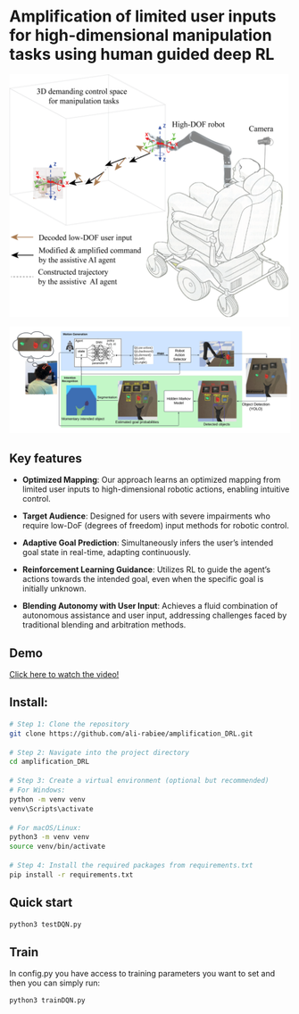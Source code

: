 # Amplification of limited user inputs for high-dimensional manipulation tasks using human guided deep RL

<img src="figs/Conceptual_Design.png" alt="Conceptual Design" width="500"/>

![Model Overview](figs/diagram.jpeg)

## Key features

- **Optimized Mapping**: Our approach learns an optimized mapping from limited user inputs to high-dimensional robotic actions, enabling intuitive control.
  
- **Target Audience**: Designed for users with severe impairments who require low-DoF (degrees of freedom) input methods for robotic control.

- **Adaptive Goal Prediction**: Simultaneously infers the user’s intended goal state in real-time, adapting continuously.

- **Reinforcement Learning Guidance**: Utilizes RL to guide the agent’s actions towards the intended goal, even when the specific goal is initially unknown.

- **Blending Autonomy with User Input**: Achieves a fluid combination of autonomous assistance and user input, addressing challenges faced by traditional blending and arbitration methods.


## Demo

[Click here to watch the video!](demo/amplification_demo.mp4)

## Install:

```bash
# Step 1: Clone the repository
git clone https://github.com/ali-rabiee/amplification_DRL.git

# Step 2: Navigate into the project directory
cd amplification_DRL

# Step 3: Create a virtual environment (optional but recommended)
# For Windows:
python -m venv venv
venv\Scripts\activate

# For macOS/Linux:
python3 -m venv venv
source venv/bin/activate

# Step 4: Install the required packages from requirements.txt
pip install -r requirements.txt
```
## Quick start
```bash
python3 testDQN.py
```
## Train
In config.py you have access to training parameters you want to set and then you can simply run:
```bash
python3 trainDQN.py
```
